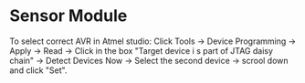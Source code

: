 # Sensor Module

To select correct AVR in Atmel studio: 
Click Tools -> Device Programming -> Apply -> Read -> Click in the box "Target device i s part of JTAG daisy chain" -> Detect Devices Now -> Select the second device -> scrool down and click "Set".
